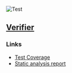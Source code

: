 ![Test](https://github.com/Mervap/Verification/actions/workflows/verifier_test.yml/badge.svg)

## [Verifier](verifier)

### Links

* [Test Coverage](https://mervap.github.io/Verification/verifier/coverage/)
* [Static analysis report](https://mervap.github.io/Verification/verifier/analysis/)
